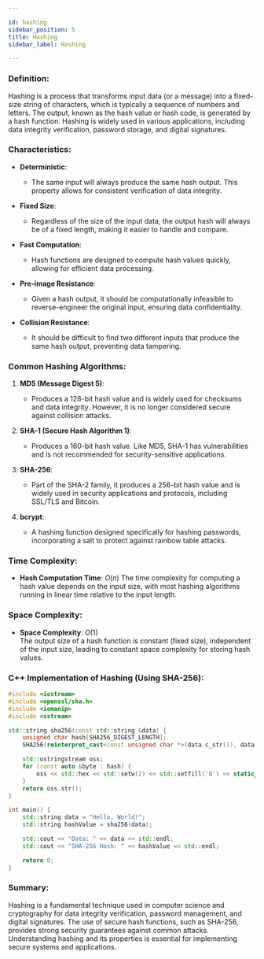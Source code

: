 ```yaml
---

id: hashing  
sidebar_position: 5  
title: Hashing  
sidebar_label: Hashing  

---
```


### Definition:

Hashing is a process that transforms input data (or a message) into a fixed-size string of characters, which is typically a sequence of numbers and letters. The output, known as the hash value or hash code, is generated by a hash function. Hashing is widely used in various applications, including data integrity verification, password storage, and digital signatures.

### Characteristics:

- **Deterministic**:
  - The same input will always produce the same hash output. This property allows for consistent verification of data integrity.

- **Fixed Size**:
  - Regardless of the size of the input data, the output hash will always be of a fixed length, making it easier to handle and compare.

- **Fast Computation**:
  - Hash functions are designed to compute hash values quickly, allowing for efficient data processing.

- **Pre-image Resistance**:
  - Given a hash output, it should be computationally infeasible to reverse-engineer the original input, ensuring data confidentiality.

- **Collision Resistance**:
  - It should be difficult to find two different inputs that produce the same hash output, preventing data tampering.

### Common Hashing Algorithms:

1. **MD5 (Message Digest 5)**:
   - Produces a 128-bit hash value and is widely used for checksums and data integrity. However, it is no longer considered secure against collision attacks.

2. **SHA-1 (Secure Hash Algorithm 1)**:
   - Produces a 160-bit hash value. Like MD5, SHA-1 has vulnerabilities and is not recommended for security-sensitive applications.

3. **SHA-256**:
   - Part of the SHA-2 family, it produces a 256-bit hash value and is widely used in security applications and protocols, including SSL/TLS and Bitcoin.

4. **bcrypt**:
   - A hashing function designed specifically for hashing passwords, incorporating a salt to protect against rainbow table attacks.

### Time Complexity:

- **Hash Computation Time**: $O(n)$
  The time complexity for computing a hash value depends on the input size, with most hashing algorithms running in linear time relative to the input length.

### Space Complexity:

- **Space Complexity**: $O(1)$  
  The output size of a hash function is constant (fixed size), independent of the input size, leading to constant space complexity for storing hash values.

### C++ Implementation of Hashing (Using SHA-256):

```cpp
#include <iostream>
#include <openssl/sha.h>
#include <iomanip>
#include <sstream>

std::string sha256(const std::string &data) {
    unsigned char hash[SHA256_DIGEST_LENGTH];
    SHA256(reinterpret_cast<const unsigned char *>(data.c_str()), data.size(), hash);

    std::ostringstream oss;
    for (const auto &byte : hash) {
        oss << std::hex << std::setw(2) << std::setfill('0') << static_cast<int>(byte);
    }
    return oss.str();
}

int main() {
    std::string data = "Hello, World!";
    std::string hashValue = sha256(data);

    std::cout << "Data: " << data << std::endl;
    std::cout << "SHA-256 Hash: " << hashValue << std::endl;

    return 0;
}
```

### Summary:

Hashing is a fundamental technique used in computer science and cryptography for data integrity verification, password management, and digital signatures. The use of secure hash functions, such as SHA-256, provides strong security guarantees against common attacks. Understanding hashing and its properties is essential for implementing secure systems and applications.
